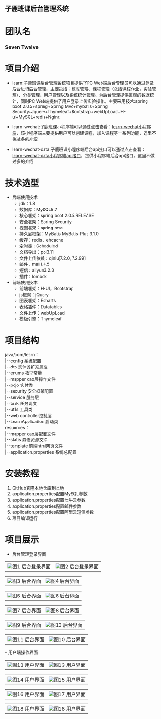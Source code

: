 
## 子鹿班课后台管理系统 ##
# 团队名 #
### Seven Twelve ###
# 项目介绍 #
- learn:子鹿班课后台管理系统项目提供了PC Web端后台管理员可以通过登录后台进行后台管理，主要包括：题库管理、课程管理（包括课程作业，实验管理）、分类管理、用户管理以及系统统计管理。为后台管理提供直观的数据统计，同时PC Web端提供了用户登录上传实验操作。主要采用技术:spring boot 2.0.5+spring+Spring Mvc+mybatis+Spring Security+Jquery+Thymeleaf+Bootstrap+webUpLoad+H-ui+MySQL+redis+Nginx

- learn-wechat:子鹿班课小程序端可以通过点击查看：[learn-wechat小程序端](https://github.com/xieguocheng/learn "learn小程序")，该小程序端主要提供用户可以创建课程，加入课程等一系列功能，这里不做过多的介绍
- learn-wechat-data:子鹿班课小程序端后台api接口可以通过点击查看：[learn-wechat-data小程序端api接口](https://github.com/xieguocheng/learn-wechat-data "learn-wechat-data小程序api接口")，提供小程序端后台api接口，这里不做过多的介绍
# 技术选型 #
-  后端使用技术
	-  jdk：1.8
	-  数据库：MySQL5.7
	-  核心框架：spring boot 2.0.5.RELEASE
	-  安全框架：Spring Security
	-  视图框架：spring mvc
	-  持久层框架：MyBatis MyBatis-Plus 3.1.0
	-  缓存：redis、ehcache
	-  定时器：Scheduled
	-  文档导出：poi3.11
	-  文件上传依赖：qiniu[7.2.0, 7.2.99]
	-  邮件：mail1.4.5
	-  短信：aliyun3.2.3
	-  插件：lombok
-  前端使用技术
	-  前端框架：H-UI，Bootstrap
	-  js框架：jQuery
	-  图表框架：Echarts
	-  表格插件：Datatables
	-  文件上传：webUpLoad
	-  模板引擎：Thymeleaf
# 项目结构 #
> 
java/com/learn：
<br/>|--config 系统配置
<br/>|--dto 实体类扩充属性
<br/>|--enums 枚举常量
<br/>|--mapper dao层操作文件
<br/>|--pojo 实体类
<br/>|--security 安全框架配置
<br/>|--service 服务层
<br/>|--task 任务调度
<br/>|--utils 工具类
<br/>|--web controller控制层
<br/>|--LearnApplication 启动类
<br/>resuorces：
<br/>|--mapper dao层配置文件
<br/>|--statis 静态资源文件
<br/>|--template 前端html网页文件
<br/>|--application.properties 系统总配置
# 安装教程 #
1. GitHub克隆本地仓库到本地
2. application.properties配置MySQL参数
3. application.properties配置七牛云参数
4. application.properties配置邮件参数
5. application.properties配置阿里云短信参数
6. 项目编译运行

# 项目展示 #
- 后台管理登录界面

<table>
    <tr>
        <td ><center><img src="https://raw.githubusercontent.com/xieguocheng/learn/master/picture/1.png" >图1  后台登录界面</center></td>
        <td ><center><img src="https://raw.githubusercontent.com/xieguocheng/learn/master/picture/2.png" >图2 后台登录界面</center></td>
    </tr>
</table>
<table>
    <tr>
        <td ><center><img src="https://raw.githubusercontent.com/xieguocheng/learn/master/picture/3.png" >图3  后台界面</center></td>
        <td ><center><img src="https://raw.githubusercontent.com/xieguocheng/learn/master/picture/4.png"  >图4 后台界面</center></td>
    </tr>
</table>
<table>
    <tr>
        <td ><center><img src="https://raw.githubusercontent.com/xieguocheng/learn/master/picture/5.png" >图5  后台界面</center></td>
        <td ><center><img src="https://raw.githubusercontent.com/xieguocheng/learn/master/picture/6.png"  >图6 后台界面</center></td>
    </tr>
 </table>
 <table>
	<tr>
        <td ><center><img src="https://raw.githubusercontent.com/xieguocheng/learn/master/picture/7.png" >图7  后台界面</center></td>
        <td ><center><img src="https://raw.githubusercontent.com/xieguocheng/learn/master/picture/8.png"  >图8 后台界面</center></td>
    </tr>
  </table>
  <table>
	<tr>
        <td ><center><img src="https://raw.githubusercontent.com/xieguocheng/learn/master/picture/9.png" >图9  后台界面</center></td>
        <td ><center><img src="https://raw.githubusercontent.com/xieguocheng/learn/master/picture/10.png"  >图10 后台界面</center></td>
    </tr>
  </table>
<table>
	<tr>
        <td ><center><img src="https://raw.githubusercontent.com/xieguocheng/learn/master/picture/11.png" >图11  后台界面</center></td>
		<td ><center><img src="https://raw.githubusercontent.com/xieguocheng/learn/master/picture/19.png" >图10 后台界面</center></td>
    </tr>
    
</table>
- 用户端操作界面
<table>
    <tr>
        <td ><center><img src="https://raw.githubusercontent.com/xieguocheng/learn/master/picture/12.png" >图12  用户界面</center></td>
        <td ><center><img src="https://raw.githubusercontent.com/xieguocheng/learn/master/picture/13.png"  >图13 用户界面</center></td>
    </tr>
<table>
    <tr>
        <td ><center><img src="https://raw.githubusercontent.com/xieguocheng/learn/master/picture/14.png" >图14  用户界面</center></td>
        <td ><center><img src="https://raw.githubusercontent.com/xieguocheng/learn/master/picture/15.png"  >图15 用户界面</center></td>
    </tr>
</table>
<table>
	<tr>
        <td ><center><img src="https://raw.githubusercontent.com/xieguocheng/learn/master/picture/16.png" >图16  用户界面</center></td>
        <td ><center><img src="https://raw.githubusercontent.com/xieguocheng/learn/master/picture/17.png"  >图17 用户界面</center></td>
    </tr>
</table>
<table>
	<tr>
        <td ><center><img src="https://raw.githubusercontent.com/xieguocheng/learn/master/picture/18.png" >图18  用户界面</center></td>
		<td ><center><img src="https://raw.githubusercontent.com/xieguocheng/learn/master/picture/20.jpg" >图18  用户界面</center></td>
    </tr>
</table>




